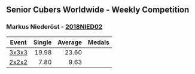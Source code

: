 ## Senior Cubers Worldwide - Weekly Competition
### Markus Niederöst - [2018NIED02](https://www.worldcubeassociation.org/persons/2018NIED02)

| Event | Single | Average | Medals |
| -- | --: | --: | :-- |
| [3x3x3](markus_niederost/333.md) | 19.98 | 23.60 |  |
| [2x2x2](markus_niederost/222.md) | 7.80 | 9.63 |  |

<!-- Global site tag (gtag.js) - Google Analytics -->
<script async src="https://www.googletagmanager.com/gtag/js?id=UA-86348435-3"></script>
<script>window.dataLayer = window.dataLayer || []; function gtag() {dataLayer.push(arguments);} gtag('js', new Date()); gtag('config', 'UA-86348435-3');</script>
